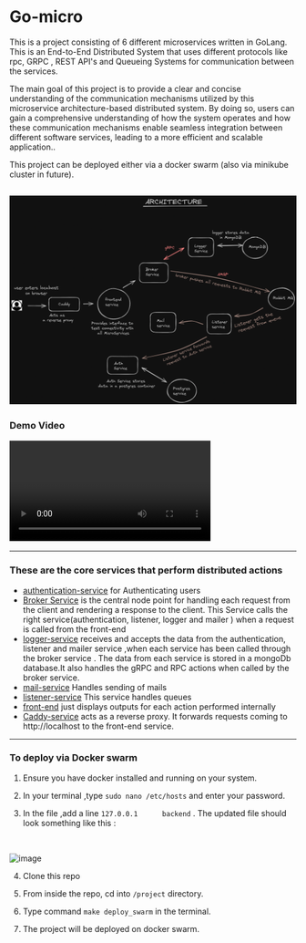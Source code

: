 # Go-micro

This is a project consisting of 6 different microservices written in GoLang. This is an End-to-End Distributed System that uses different protocols like rpc, GRPC , REST API's and Queueing Systems for communication between the services.

The main goal of this project is to provide a clear and concise understanding of the communication mechanisms utilized by this microservice architecture-based distributed system. By doing so, users can gain a comprehensive understanding of how the system operates and how these communication mechanisms enable seamless integration between different software services, leading to a more efficient and scalable application..

This project can be deployed either via a docker swarm (also via minikube cluster in future).

![Project Architecture](go-micro-arch.png)
---

### Demo Video

<video style="width: 70%; height: auto;" controls>
  <source src="./demo.webm" type="video/webm">>
  Sample
</video>

---

### These are the core services that perform distributed actions 
- [authentication-service](https://github.com/ayushthe1/go-micro/tree/master/authentication-service) for Authenticating users
- [Broker Service](https://github.com/ayushthe1/go-micro/tree/master/broker-service) is the central node point for handling each request from the client and rendering a response to the client. This Service calls the right service(authentication, listener, logger and mailer )  when a request is called from the front-end  
- [logger-service](https://github.com/ayushthe1/go-micro/tree/master/logger-service) receives and accepts the data from the authentication, listener and mailer service ,when each service has been called through the broker service . The data from each service is stored in a  mongoDb database.It also handles the gRPC and RPC actions when called by the broker service. 
- [mail-service](https://github.com/ayushthe1/go-micro/tree/master/mail-service) Handles sending of mails
- [listener-service](https://github.com/ayushthe1/go-micro/tree/master/listener-service) This service handles queues 
- [front-end](https://github.com/ayushthe1/go-micro/tree/master/project/Caddyfile) just displays outputs for each action performed internally
- [Caddy-service](https://github.com/ayushthe1/go-micro/tree/master/project/Caddyfile) acts as a reverse proxy. It forwards requests coming to http://localhost to the front-end service.





---

### To deploy via Docker swarm 

1. Ensure you have docker installed and running on your system.

2. In your terminal ,type `sudo nano /etc/hosts` and enter your password.

3. In the file ,add a line `127.0.0.1      backend` . The updated file should look something like this : 
<br>

 ![image](https://github.com/ayushthe1/go-micro/assets/114604338/8f5c0541-a892-4b8e-90e3-fee70b14fed6)

4. Clone this repo

5. From inside the repo, cd into `/project` directory.

6. Type command `make deploy_swarm` in the terminal.

7. The project will be deployed on docker swarm.


